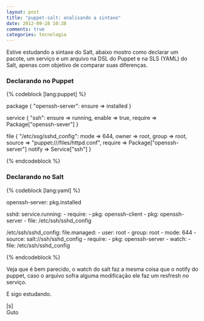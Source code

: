 ```yaml
---
layout: post
title: "puppet-salt: analisando a sintaxe"
date: 2012-09-28 10:38
comments: true
categories: tecnologia
---
```


Estive estudando a sintaxe do Salt, abaixo mostro como declarar um pacote, um serviço e um arquivo na DSL do Puppet e na SLS (YAML) do Salt, apenas com objetivo de comparar suas diferenças.


### Declarando no Puppet

{% codeblock [lang:puppet] %}

package { "openssh-server":
	ensure  => installed
}
	
service { "ssh":
	ensure  => running,
	enable  => true,
	require => Package["openssh-sever"]
}
	
file { "/etc/ssg/sshd_config":
	mode    => 644,
	owner   => root,
	group   => root,
	source  => "puppet:///files/httpd.conf",
	require => Package["openssh-server"]
	notify  => Service["ssh"]
}

{% endcodeblock %}


### Declarando no Salt


{% codeblock [lang:yaml] %}

openssh-server:
   pkg.installed

 sshd:
   service.running:
     - require:
       - pkg: openssh-client
       - pkg: openssh-server
       - file: /etc/ssh/sshd_config

 /etc/ssh/sshd_config:
   file.managed:
     - user: root
     - group: root
     - mode: 644
     - source: salt://ssh/sshd_config
     - require:
       - pkg: openssh-server
     - watch:
     	- file: /etc/ssh/sshd_config
     	
{% endcodeblock %}

Veja que é bem parecido, o watch do salt faz a mesma coisa que o notify do puppet, caso o arquivo sofra alguma modificação ele faz um resfresh no serviço.

E sigo estudando.

[s]<br>
Guto

